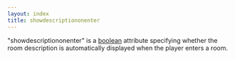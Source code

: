 ```yaml
---
layout: index
title: showdescriptiononenter
---
```


"showdescriptiononenter" is a [boolean](../types/boolean.html) attribute specifying whether the room description is automatically displayed when the player enters a room.
